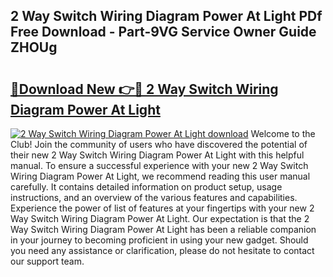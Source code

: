 ## 2 Way Switch Wiring Diagram Power At Light PDf Free Download - Part-9VG Service Owner Guide ZHOUg

# <h2><a href="http://dfjfyv.blite.top/?on=2+Way+Switch+Wiring+Diagram+Power+At+Light">🔗Download New 👉🔴 2 Way Switch Wiring Diagram Power At Light</a></h2>

[![2 Way Switch Wiring Diagram Power At Light download](https://i.imgur.com/lujVjoI.png)](http://dfjfyv.blite.top/?on=2+Way+Switch+Wiring+Diagram+Power+At+Light)
Welcome to the Club! Join the community of users who have discovered the potential of their new 2 Way Switch Wiring Diagram Power At Light with this helpful manual. To ensure a successful experience with your new 2 Way Switch Wiring Diagram Power At Light, we recommend reading this user manual carefully. It contains detailed information on product setup, usage instructions, and an overview of the various features and capabilities. Experience the power of list of features at your fingertips with your new 2 Way Switch Wiring Diagram Power At Light. Our expectation is that the 2 Way Switch Wiring Diagram Power At Light has been a reliable companion in your journey to becoming proficient in using your new gadget. Should you need any assistance or clarification, please do not hesitate to contact our support team.
